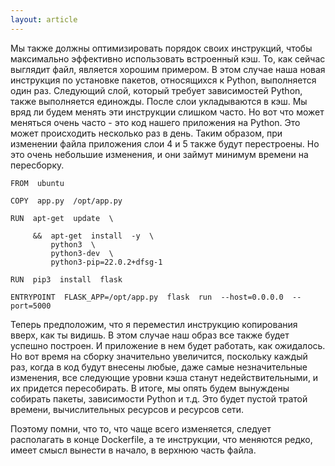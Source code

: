 ```yaml
---
layout: article
---
```

Мы также должны оптимизировать порядок своих инструкций, чтобы максимально эффективно использовать встроенный кэш. То, как сейчас выглядит файл, является хорошим примером. В этом случае наша новая инструкция по установке пакетов, относящихся к Python, выполняется один раз. Следующий слой, который требует зависимостей Python, также выполняется единожды. После слои укладываются в кэш. Мы вряд ли будем менять эти инструкции слишком часто. Но вот что может меняться очень часто - это код нашего приложения на Python. Это может происходить несколько раз в день. Таким образом, при изменении файла приложения слои 4 и 5 также будут перестроены. Но это очень небольшие изменения, и они займут минимум времени на пересборку.

```
FROM  ubuntu

COPY  app.py  /opt/app.py

RUN  apt-get  update  \

     &&  apt-get  install  -y  \
         python3  \
         python3-dev  \
         python3-pip=22.0.2+dfsg-1

RUN  pip3  install  flask

ENTRYPOINT  FLASK_APP=/opt/app.py  flask  run  --host=0.0.0.0  --port=5000
```

Теперь предположим, что я переместил инструкцию копирования вверх, как ты видишь. В этом случае наш образ все также будет успешно построен. И приложение в нем будет работать, как ожидалось. Но вот время на сборку значительно увеличится, поскольку каждый раз, когда в код будут внесены любые, даже самые незначительные изменения, все следующие уровни кэша станут недействительными, и их придется пересобирать. В итоге, мы опять будем вынуждены собирать пакеты, зависимости Python и т.д. Это будет пустой тратой времени, вычислительных ресурсов и ресурсов сети.

Поэтому помни, что то, что чаще всего изменяется, следует располагать в конце Dockerfile, а те инструкции, что меняются редко, имеет смысл вынести в начало, в верхнюю часть файла.
